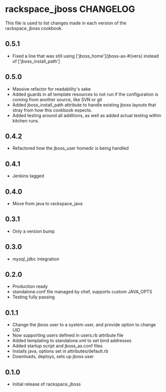 rackspace_jboss CHANGELOG
=========================

This file is used to list changes made in each version of the rackspace_jboss cookbook.

0.5.1
-----
- Fixed a line that was still using ['jboss_home']/jboss-as-#{vers} instead of ['jboss_install_path']

0.5.0
-----
- Massive refactor for readability's sake
- Added guards in all template resources to not run if the configuration is coming from another source, like SVN or git
- Added jboss_install_path attribute to handle existing jboss layouts that stray from how this cookbook expects.
- Added testing around all additions, as well as added actual testing within kitchen runs.

0.4.2
-----
- Refactored how the jboss_user homedir is being handled

0.4.1
-----
- Jenkins tagged

0.4.0
-----
- Move from java to rackspace_java

0.3.1
-----
- Only a version bump

0.3.0
-----
- mysql_jdbc integration

0.2.0
-----
- Production ready
- standalone.conf file managed by chef, supports custom JAVA_OPTS
- Testing fully passing

0.1.1
-----
- Change the jboss user to a system user, and provide option to change UID
- Now supporting users defined in users.rb attribute file
- Added templating to standalone.xml to set bind addresses
- Added startup script and jboss_as.conf files
- Installs java, options set in attributes/default.rb
- Downloads, deploys, sets up jboss user

0.1.0
-----
- Initial release of rackspace_jboss
